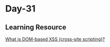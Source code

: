# Day-31 

## Learning Resource 


[What is DOM-based XSS (cross-site scripting)?](https://www.invicti.com/blog/web-security/dom-based-cross-site-scripting-vulnerability/?utm_source=hacksplaining&utm_medium=post&utm_campaign=articlelink)

